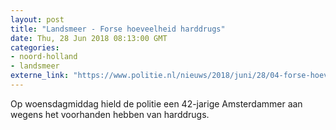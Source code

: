 ```yaml
---
layout: post
title: "Landsmeer - Forse hoeveelheid harddrugs"
date: Thu, 28 Jun 2018 08:13:00 GMT
categories: 
- noord-holland 
- landsmeer 
externe_link: "https://www.politie.nl/nieuws/2018/juni/28/04-forse-hoeveelheid-harddrugs.html"
---
```


Op woensdagmiddag hield de politie een 42-jarige Amsterdammer aan wegens het voorhanden hebben van harddrugs.
